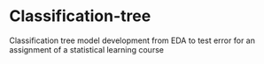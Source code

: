 # Classification-tree

Classification tree model development from EDA to test error for an assignment of a statistical learning course
